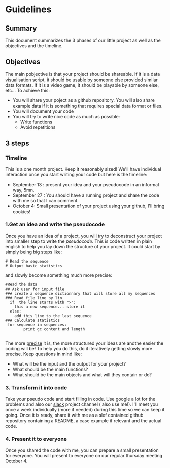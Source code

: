 # Guidelines

## Summary

This document summarizes the 3 phases of our little project as well as the objectives and the timeline.

## Objectives
 
 The main pobjective is that your project should be shareable. If it is a data visualisation script, it should be usable by someone else provided similar data formats. If it is a video game, it should be playable by someone else, etc...
 To achieve this: 
 * You will share your poject as a github repository. You will also share example data if it is something that requires special data format or files.
 * You will document your code
 * You will try to write nice code as much as possible:
    * Write functions
    * Avoid repetitions
    

## 3 steps

### Timeline


This is a one month project. Keep it reasonably sized! We'll have individual interaction once you start writing your code but here is the timeline:

* September 13 : present your idea and your pseudocode in an informal way, 5mn.
* September 27 : You should have a running project and share the code with me so that I can comment.
* October 4: Small presentation of your project using your github, I'll bring cookies!



### 1.Get an idea and write the pseudocode

Once you have an idea of a project, you will try to deconstruct your project into smaller step to write the *pseudocode*. This is code written in plain english to help you lay down the structure of your project. It could start by simply being big steps like:

```
# Read the sequence
# Output basic statistics
```

and slowly become something much more precise:

```
#Read the data
## Ask user for input file
### create a sequence dictionnary that will store all my sequences
### Read file line by lin
  if  the line starts with ">":
    this a new sequence... store it
  else:
    add this line to the last sequence
### Calculate statistics
 for sequence in sequences:
        print gc content and length 
  

```
The more [precise](http://www.unf.edu/~broggio/cop2221/2221pseu.htm) it is, the more structured your ideas are andthe easier the coding will be!
To help you do this, do it iteratively getting slowly more precise.
Keep questions in mind like:

* What will be the input and the output for your project?
* What should be the main functions?
* What should be the main objects and what will they contain or do?


### 3. Transform it into code

Take your pseudo code and start filling in code. Use google a lot for the problems and also our [slack](https://www.google.com/url?q=https://bioinfo-grouptalk.slack.com/&source=gmail&ust=1536201497630000&usg=AFQjCNGgd_DKvBsG7ekm55enZGI4t2p9-w) project channel ( also use me!). I'll meet you once a week individually (more if needed) during this time so we can keep it going. Once it is ready, share it with me as a slef contained github repository containing a README, a case example if relevant and the actual code.

### 4. Present it to everyone

Once you shared the code with me, you can prepare a small presentation for everyone. You will present to everyone on our regular thursday meeting October 4.

